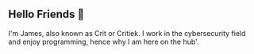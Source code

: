 ## Hello Friends 👋

I'm James, also known as Crit or Critiek. I work in the cybersecurity field and enjoy programming, hence why I am here on the hub'.
